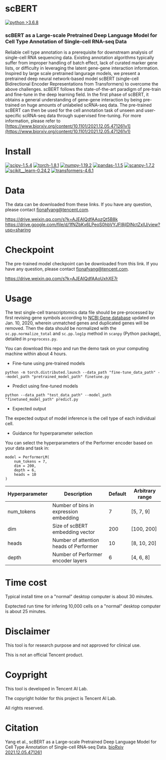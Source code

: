 # scBERT

[![python >3.6.8](https://img.shields.io/badge/python-3.6.8-brightgreen)](https://www.python.org/) 

### scBERT as a Large-scale Pretrained Deep Language Model for Cell Type Annotation of Single-cell RNA-seq Data
Reliable cell type annotation is a prerequisite for downstream analysis of single-cell RNA sequencing data. Existing annotation algorithms typically suffer from improper handling of batch effect, lack of curated marker gene lists, or difficulty in leveraging the latent gene-gene interaction information. Inspired by large scale pretrained langurage models, we present a pretrained deep neural network-based model scBERT (single-cell Bidirectional Encoder Representations from Transformers) to overcome the above challenges. scBERT follows the state-of-the-art paradigm of pre-train and fine-tune in the deep learning field. In the first phase of scBERT, it obtains a general understanding of gene-gene interaction by being pre-trained on huge amounts of unlabeled scRNA-seq data. The pre-trained scBERT can then be used for the cell annotation task of unseen and user-specific scRNA-seq data through supervised fine-tuning. For more information, please refer to [https://www.biorxiv.org/content/10.1101/2021.12.05.471261v1](https://www.biorxiv.org/content/10.1101/2021.12.05.471261v1)

# Install

[![scipy-1.5.4](https://img.shields.io/badge/scipy-1.5.4-yellowgreen)](https://github.com/scipy/scipy) [![torch-1.8.1](https://img.shields.io/badge/torch-1.8.1-orange)](https://github.com/pytorch/pytorch) [![numpy-1.19.2](https://img.shields.io/badge/numpy-1.19.2-red)](https://github.com/numpy/numpy) [![pandas-1.1.5](https://img.shields.io/badge/pandas-1.1.5-lightgrey)](https://github.com/pandas-dev/pandas) [![scanpy-1.7.2](https://img.shields.io/badge/scanpy-1.7.2-blue)](https://github.com/theislab/scanpy) [![scikit__learn-0.24.2](https://img.shields.io/badge/scikit__learn-0.24.2-green)](https://github.com/scikit-learn/scikit-learn) [![transformers-4.6.1](https://img.shields.io/badge/transformers-4.6.1-yellow)](https://github.com/huggingface/transformers)

# Data

The data can be downloaded from these links. If you have any question, please contact fionafyang@tencent.com.
 
https://drive.weixin.qq.com/s?k=AJEAIQdfAAozQt5B8k
https://drive.google.com/file/d/1fNZbKx6LPeoS0hbVYJFI8jlDlNctZxlU/view?usp=sharing

# Checkpoint 

The pre-trained model checkpoint can be downloaded from this link. If you have any question, please contact fionafyang@tencent.com.

https://drive.weixin.qq.com/s?k=AJEAIQdfAAoUxhXE7r

# Usage

The test single-cell transcriptomics data file should be pre-processed by first revising gene symbols according to [NCBI Gene database](https://www.ncbi.nlm.nih.gov/gene) updated on Jan. 10, 2020, wherein unmatched genes and duplicated genes will be removed. Then the data should be normalized with the `sc.pp.normalize_total` and `sc.pp.log1p` method in `scanpy` (Python package), detailed in `preprocess.py`.

You can download this repo and run the demo task on your computing machine within about 4 hours.  
 
- Fine-tune using pre-trained models
```
python -m torch.distributed.launch --data_path "fine-tune_data_path" --model_path "pretrained_model_path" finetune.py
```

- Predict using fine-tuned models
```
python --data_path "test_data_path" --model_path "finetuned_model_path" predict.py
```

- Expected output

The expected output of model inference is the cell type of each individual cell.

- Guidance for hyperparameter selection

You can select the hyperparameters of the Performer encoder based on your data and task in:
```
model = PerformerLM(
    num_tokens = 7,
    dim = 200,
    depth = 6,
    heads = 10
)
```
Hyperparameter|Description                            | Default | Arbitrary range
--------------|---------------------------------------| ------- | ----------------   
num_tokens    |Number of bins in expression embedding |	7       |	[5, 7, 9] 
dim           |Size of scBERT embedding vector        |	200     |	[100, 200]   
heads         |Number of attention heads of Performer |	10      |	[8, 10, 20] 
depth         |Number of Performer encoder layers     |	6       |	[4, 6, 8] 

# Time cost
Typical install time on a "normal" desktop computer is about 30 minutes.

Exptected run time for infering 10,000 cells on a "normal" desktop computer is about 25 minutes.

# Disclaimer
This tool is for research purpose and not approved for clinical use.

This is not an official Tencent product.

# Coypright

This tool is developed in Tencent AI Lab.

The copyright holder for this project is Tencent AI Lab.

All rights reserved.

# Citation
Yang et al., scBERT as a Large-scale Pretrained Deep Language Model for Cell Type Annotation of Single-cell RNA-seq Data. [bioRxiv 2021.12.05.471261](https://doi.org/10.1101/2021.12.05.471261)